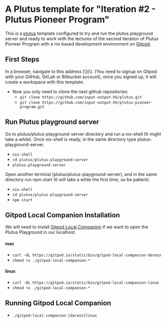 # A Plutus template for "Iteration #2 - Plutus Pioneer Program"

This is a [plutus](https://github.com/input-output-hk/plutus) template configured to try and run the plutus playground server and ready to work with the lectures of the second iteration of Plutus Pioneer Program with a nix based development environment on [Gitpod](https://www.gitpod.io/).

## First Steps
In a browser, navigate to this address [\\\](\\\). (You need to signup on Gitpod with your GitHub, GitLab or Bitbucket account), once you signed up, it will create a workspace with this template.
- Now you only need to clone the next github repositories:
    - `git clone https://github.com/input-output-hk/plutus.git`
    - `git clone https://github.com/input-output-hk/plutus-pioneer-program.git`

## Run Plutus playground server

Go to plutus/plutus-playground-server directory and run a nix-shell (It might take a while). Once nix-shell is ready, in the same directory type plutus-playground-server.
- `nix-shell`
- `cd plutus/plutus-playground-server`
- `plutus-playground-server`

Open another terminal (plutus/plutus-playground-server), and in the same directory run npm start (It will take a while the first time, so be patient).
- `nix-shell`
- `cd plutus/plutus-playground-server`
- `npm start`

## Gitpod Local Companion Installation

We will need to install [Gitpod Local Companion](https://www.gitpod.io/blog/local-app) if we want to open the Plutus Playground in our localhost.

#### mac
- `curl -OL https://gitpod.io/static/bin/gitpod-local-companion-darwin`
- `chmod +x ./gitpod-local-companion-*`

#### linux
- `curl -OL https://gitpod.io/static/bin/gitpod-local-companion-linux`
- `chmod +x ./gitpod-local-companion-*`

## Running Gitpod Local Companion

- `./gitpod-local-companion-[darwin|linux`
